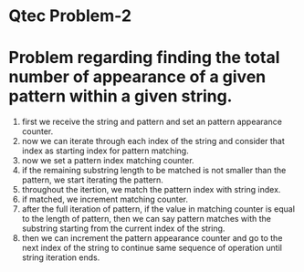 # Qtec Problem-2
 Problem regarding finding the total number of appearance of a given pattern within a given string.
=============================================================================================
1. first we receive the string and pattern and set an pattern appearance counter.
2. now we can iterate through each index of the string and consider that index as starting index for pattern matching.
3. now we set a pattern index matching counter.
4. if the remaining substring length to be matched is not smaller than the pattern, we start iterating the pattern.
5. throughout the itertion, we match the pattern index with string index.
6. if matched, we increment matching counter.
7. after the full iteration of pattern, if the value in matching counter is equal to the length of pattern, then we can say pattern matches with the substring starting from the current index of the string.
8. then we can increment the pattern appearance counter and go to the next index of the string to continue same sequence of operation until string iteration ends.